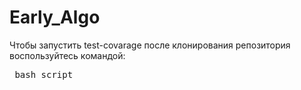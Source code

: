# Early_Algo
Чтобы запустить test-covarage после клонирования репозитория воспользуйтесь командой:
<pre> bash script </pre>
